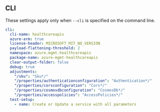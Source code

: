 ## CLI

These settings apply only when `--cli` is specified on the command line.

``` yaml $(cli)
cli:
  cli-name: healthcareapis
  azure-arm: true
  license-header: MICROSOFT_MIT_NO_VERSION
  payload-flattening-threshold: 2
  namespace: azure.mgmt.healthcareapis
  package-name: azure-mgmt-healthcareapis
  clear-output-folder: false
  debug: true
  adjustments:
    "/sku": "Sku*/"
    "/properties/authenticationconfiguration": "Authentication*/"
    "/properties/corsconfiguration": "Cors*/"
    "/properties/cosmosdbconfiguration": "CosmosDb*/"
    "/properties/accesspolicies": "AccessPolicies*/"
  test-setup:
    - name: Create or Update a service with all parameters
```
